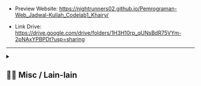 - Preview Website: https://nightrunners02.github.io/Pemrograman-Web_Jadwal-Kuliah_Codelab1_Khairy/

- Link Drive: https://drive.google.com/drive/folders/1H3H10rp_qUNsBdR75VYm-2pNAxYPBPDt?usp=sharing
---
<details> 
  <summary>
  <h2> ⛓️‍💥 Misc / Lain-lain</h2> 
  </summary>

<p>
<div align="center">
<h3>
  🗣️ Powered By:
</h3>
<img src="https://awesome-svg.vercel.app/card/card_2?name=NightRunners02&summary=Newbie%20Developer&style=nameColor:rgba(223,255,0,1);summaryColor:rgba(57,255,20,1);backgroundColor:rgba(0,0,0,1);" />

---
<h3>
  🌠 Starred:
</h3>
  
[![Stargazers repo roster for @NightRunners02/](https://reporoster.com/stars/NightRunners02/Pemrograman-Web_Jadwal-Kuliah_Codelab1_Khairy)](https://github.com/NightRunners02/Pemrograman-Web_Jadwal-Kuliah_Codelab1_Khairy/stargazers)

---
<h3>
  🪐 Forked:
</h3>

[![Forkers repo roster for @NightRunners02/](https://reporoster.com/forks/NightRunners02/Pemrograman-Web_Jadwal-Kuliah_Codelab1_Khairy)](https://github.com/NightRunners02/Pemrograman-Web_Jadwal-Kuliah_Codelab1_Khairy/network/members)

---
<h3>
  💫 Star History:
</h3>

[![Star History Chart](https://api.star-history.com/svg?repos=NightRunners02/Pemrograman-Web_Jadwal-Kuliah_Codelab1_Khairy&type=Date)](https://star-history.com/#NightRunners02/Pemrograman-Web_Jadwal-Kuliah_Codelab1_Khairy&Date)

</p>
</div>
</details>


